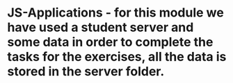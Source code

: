# JS-Applications - for this module we have used a student server and some data in order to complete the tasks for the exercises, all the data is stored in the server folder. 
